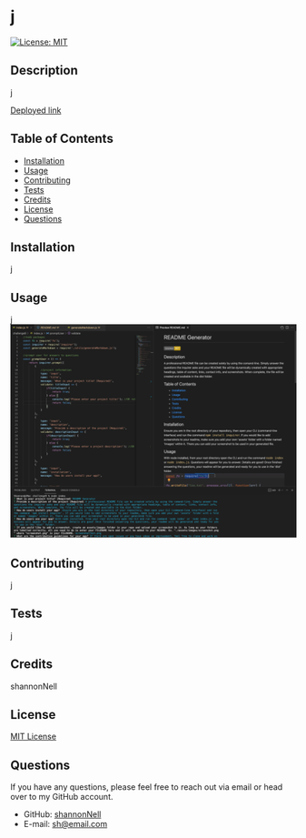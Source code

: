 
  # j  
  [![License: MIT](https://img.shields.io/badge/License-MIT-yellow.svg)](https://opensource.org/licenses/MIT)  

  ## Description
  j

  [Deployed link](https://github.com/ShannonNell/UoT-coding-challenge-9)

  ## Table of Contents
  * [Installation](#installation)
  * [Usage](#usage)
  * [Contributing](#contribution)
  * [Tests](#test)
  * [Credits](#credits)
  * [License](#license)
  * [Questions](#questions)

  ## Installation
  j

  ## Usage
  j
  ![Project Screenshot](/assets/images/ch9_screenshot.png)

  ## Contributing
  j

  ## Tests
  j

  ## Credits
  shannonNell

  ## License
  [MIT License](https://choosealicense.com/licenses/mit/)
  

  ## Questions
  If you have any questions, please feel free to reach out via email or head over to my GitHub account.
  * GitHub: [shannonNell](https://github.com/shannonNell)
  * E-mail: [sh@email.com](mailto:sh@email.com)
  